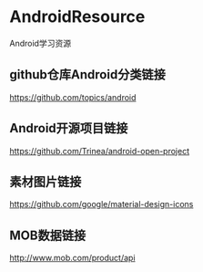 # AndroidResource
Android学习资源

## github仓库Android分类链接
https://github.com/topics/android

## Android开源项目链接
https://github.com/Trinea/android-open-project

## 素材图片链接
https://github.com/google/material-design-icons

## MOB数据链接
http://www.mob.com/product/api

